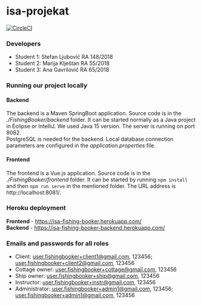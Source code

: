 # isa-projekat
[![CircleCI](https://circleci.com/gh/StefanLjubovic/isa-projekat.svg?style=shield)](https://app.circleci.com/pipelines/github/StefanLjubovic/isa-projekat?filter=all)

### Developers
- Student 1: Stefan Ljubović RA 148/2018
- Student 2: Marija Klještan RA 55/2018
- Student 3: Ana Gavrilović RA 65/2018

### Running our project locally
#### Backend
The backend is a Maven SpringBoot application. Source code is in the <i>./FishingBooker/backend</i> folder. It can be started normally as a Java project in Eclipse or IntelliJ. We used Java 15 version. The server is running on port 8082.\
PostgreSQL is needed for the backend. Local database connection parameters are configured in the <i>application.properties</i> file.
  
#### Frontend
The frontend is a Vue.js application. Source code is in the <i>./FishingBooker/frontend</i> folder. It can be started by running <code>npm install</code> and then <code>npm run serve</code> in the mentioned folder. The URL address is http://localhost:8081/.

### Heroku deployment
<b>Frontend</b> - https://isa-fishing-booker.herokuapp.com/ \
<b>Backend</b> - https://isa-fishing-booker-backend.herokuapp.com/

### Emails and passwords for all roles
- Client: user.fishingbooker+client1@gmail.com, 123456; user.fishingbooker+client2@gmail.com, 123456
- Cottage owner: user.fishingbooker+cottage@gmail.com, 123456
- Ship owner: user.fishingbooker+ship@gmail.com, 123456
- Instructor: user.fishingbooker+instr@gmail.com, 123456
- Administrator: user.fishingbooker+admin1@gmail.com, 123456; user.fishingbooker+admin1@gmail.com, 123456
